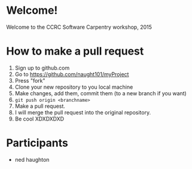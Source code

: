 Welcome!
========

Welcome to the CCRC Software Carpentry workshop, 2015

How to make a pull request
===========================

1. Sign up to github.com
2. Go to https://github.com/naught101/myProject
3. Press "fork"
4. Clone your new repository to you local machine
5. Make changes, add them, commit them (to a new branch if you want)
6. `git push origin <branchname>`
7. Make a pull request.
8. I will merge the pull request into the original repository.
9. Be cool XDXDXDXD

Participants
============

- ned haughton

